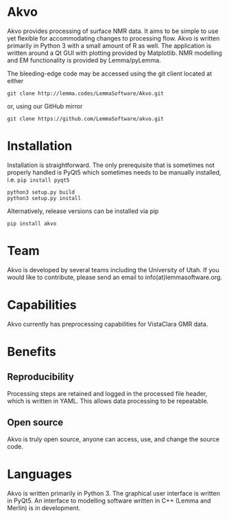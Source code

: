 Akvo 
====
 Akvo provides processing of surface NMR data. It aims to be simple to use yet flexible for accommodating changes to processing flow. Akvo is written primarily in Python 3 with a small amount of R as well. The application is written around a Qt GUI with plotting provided by Matplotlib. NMR modelling and EM functionality is provided by Lemma/pyLemma. 

The bleeding-edge code may be accessed using the git client located at either  
```
git clone http://lemma.codes/LemmaSoftware/Akvo.git 
```
or, using our GitHub mirror 
```
git clone https://github.com/LemmaSoftware/akvo.git  
```

Installation 
============

Installation is straightforward. The only prerequisite that is sometimes not properly handled is PyQt5 which sometimes needs to be manually installed, i.e. `pip install pyqt5` 
```
python3 setup.py build 
python3 setup.py install
```

Alternatively, release versions can be installed via pip
```
pip install akvo
```

Team 
====
Akvo is developed by several teams including the University of Utah. If you would like to contribute, please send an email to info(at)lemmasoftware.org. 

Capabilities 
============
Akvo currently has preprocessing capabilities for VistaClara GMR data. 

Benefits 
========

Reproducibility
---------------
Processing steps are retained and logged in the processed file header, which is written in YAML. 
This allows data processing to be repeatable. 

Open source
----------
Akvo is truly open source, anyone can access, use, and change the source code. 

Languages
=========
Akvo is written primarily in Python 3. The graphical user interface is written in PyQt5.  An interface to modelling software written in C++ (Lemma and Merlin) is in development. 
